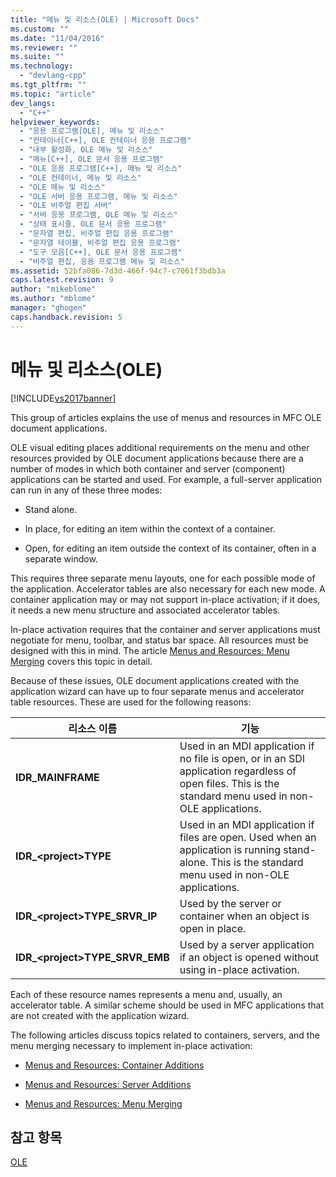 ```yaml
---
title: "메뉴 및 리소스(OLE) | Microsoft Docs"
ms.custom: ""
ms.date: "11/04/2016"
ms.reviewer: ""
ms.suite: ""
ms.technology: 
  - "devlang-cpp"
ms.tgt_pltfrm: ""
ms.topic: "article"
dev_langs: 
  - "C++"
helpviewer_keywords: 
  - "응용 프로그램[OLE], 메뉴 및 리소스"
  - "컨테이너[C++], OLE 컨테이너 응용 프로그램"
  - "내부 활성화, OLE 메뉴 및 리소스"
  - "메뉴[C++], OLE 문서 응용 프로그램"
  - "OLE 응용 프로그램[C++], 메뉴 및 리소스"
  - "OLE 컨테이너, 메뉴 및 리소스"
  - "OLE 메뉴 및 리소스"
  - "OLE 서버 응용 프로그램, 메뉴 및 리소스"
  - "OLE 비주얼 편집 서버"
  - "서버 응용 프로그램, OLE 메뉴 및 리소스"
  - "상태 표시줄, OLE 문서 응용 프로그램"
  - "문자열 편집, 비주얼 편집 응용 프로그램"
  - "문자열 테이블, 비주얼 편집 응용 프로그램"
  - "도구 모음[C++], OLE 문서 응용 프로그램"
  - "비주얼 편집, 응용 프로그램 메뉴 및 리소스"
ms.assetid: 52bfa086-7d3d-466f-94c7-c7061f3bdb3a
caps.latest.revision: 9
author: "mikeblome"
ms.author: "mblome"
manager: "ghogen"
caps.handback.revision: 5
---
```

# 메뉴 및 리소스(OLE)
[!INCLUDE[vs2017banner](../assembler/inline/includes/vs2017banner.md)]

This group of articles explains the use of menus and resources in MFC OLE document applications.  
  
 OLE visual editing places additional requirements on the menu and other resources provided by OLE document applications because there are a number of modes in which both container and server \(component\) applications can be started and used.  For example, a full\-server application can run in any of these three modes:  
  
-   Stand alone.  
  
-   In place, for editing an item within the context of a container.  
  
-   Open, for editing an item outside the context of its container, often in a separate window.  
  
 This requires three separate menu layouts, one for each possible mode of the application.  Accelerator tables are also necessary for each new mode.  A container application may or may not support in\-place activation; if it does, it needs a new menu structure and associated accelerator tables.  
  
 In\-place activation requires that the container and server applications must negotiate for menu, toolbar, and status bar space.  All resources must be designed with this in mind.  The article [Menus and Resources: Menu Merging](../mfc/menus-and-resources-menu-merging.md) covers this topic in detail.  
  
 Because of these issues, OLE document applications created with the application wizard can have up to four separate menus and accelerator table resources.  These are used for the following reasons:  
  
|리소스 이름|기능|  
|------------|--------|  
|**IDR\_MAINFRAME**|Used in an MDI application if no file is open, or in an SDI application regardless of open files.  This is the standard menu used in non\-OLE applications.|  
|**IDR\_\<project\>TYPE**|Used in an MDI application if files are open.  Used when an application is running stand\-alone.  This is the standard menu used in non\-OLE applications.|  
|**IDR\_\<project\>TYPE\_SRVR\_IP**|Used by the server or container when an object is open in place.|  
|**IDR\_\<project\>TYPE\_SRVR\_EMB**|Used by a server application if an object is opened without using in\-place activation.|  
  
 Each of these resource names represents a menu and, usually, an accelerator table.  A similar scheme should be used in MFC applications that are not created with the application wizard.  
  
 The following articles discuss topics related to containers, servers, and the menu merging necessary to implement in\-place activation:  
  
-   [Menus and Resources: Container Additions](../mfc/menus-and-resources-container-additions.md)  
  
-   [Menus and Resources: Server Additions](../mfc/menus-and-resources-server-additions.md)  
  
-   [Menus and Resources: Menu Merging](../mfc/menus-and-resources-menu-merging.md)  
  
## 참고 항목  
 [OLE](../mfc/ole-in-mfc.md)